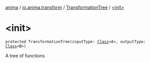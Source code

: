 [anima](../../index.md) / [io.anima.transform](../index.md) / [TransformationTree](index.md) / [&lt;init&gt;](./-init-.md)

# &lt;init&gt;

`protected TransformationTree(inputType: `[`Class`](https://docs.oracle.com/javase/6/docs/api/java/lang/Class.html)`<A>, outputType: `[`Class`](https://docs.oracle.com/javase/6/docs/api/java/lang/Class.html)`<B>)`

A tree of functions

